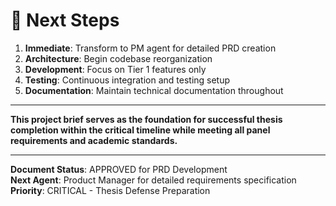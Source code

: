 # 🔄 Next Steps

1. **Immediate**: Transform to PM agent for detailed PRD creation
2. **Architecture**: Begin codebase reorganization
3. **Development**: Focus on Tier 1 features only
4. **Testing**: Continuous integration and testing setup
5. **Documentation**: Maintain technical documentation throughout

---

**This project brief serves as the foundation for successful thesis completion within the critical timeline while meeting all panel requirements and academic standards.**

---

**Document Status**: APPROVED for PRD Development  
**Next Agent**: Product Manager for detailed requirements specification  
**Priority**: CRITICAL - Thesis Defense Preparation
